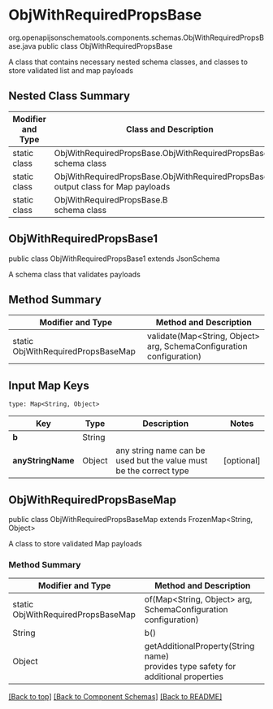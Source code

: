 # ObjWithRequiredPropsBase
org.openapijsonschematools.components.schemas.ObjWithRequiredPropsBase.java
public class ObjWithRequiredPropsBase

A class that contains necessary nested schema classes, and classes to store validated list and map payloads

## Nested Class Summary
| Modifier and Type | Class and Description |
| ----------------- | ---------------------- |
| static class | ObjWithRequiredPropsBase.ObjWithRequiredPropsBase1<br> schema class |
| static class | ObjWithRequiredPropsBase.ObjWithRequiredPropsBaseMap<br> output class for Map payloads |
| static class | ObjWithRequiredPropsBase.B<br> schema class |

## ObjWithRequiredPropsBase1
public class ObjWithRequiredPropsBase1
extends JsonSchema

A schema class that validates payloads


## Method Summary
| Modifier and Type | Method and Description |
| ----------------- | ---------------------- |
| static ObjWithRequiredPropsBaseMap | validate(Map<String, Object> arg, SchemaConfiguration configuration) |

## Input Map Keys
```
type: Map<String, Object>
```
Key | Type |  Description | Notes
------------ | ------------- | ------------- | -------------
**b** | String |  |
**anyStringName** | Object | any string name can be used but the value must be the correct type | [optional]

## ObjWithRequiredPropsBaseMap
public class ObjWithRequiredPropsBaseMap
extends FrozenMap<String, Object>

A class to store validated Map payloads

### Method Summary
| Modifier and Type | Method and Description |
| ----------------- | ---------------------- |
| static ObjWithRequiredPropsBaseMap | of(Map<String, Object> arg, SchemaConfiguration configuration) |
| String | b()<br> |
| Object | getAdditionalProperty(String name)<br>provides type safety for additional properties |

[[Back to top]](#top) [[Back to Component Schemas]](../../../README.md#Component-Schemas) [[Back to README]](../../../README.md)
